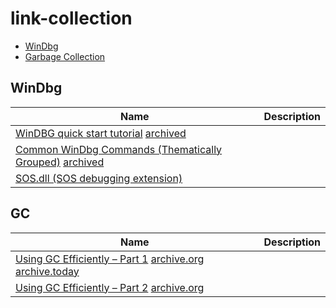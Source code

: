# link-collection
* [WinDbg](#WinDbg)
* [Garbage Collection](#GC)

## WinDbg
| Name                                                                       | Description                                                                        |
|----------------------------------------------------------------------------|------------------------------------------------------------------------------------|
| [WinDBG quick start tutorial](https://codemachine.com/articles/windbg_quickstart.html) [archived](http://web.archive.org/web/20240324162937/https://codemachine.com/articles/windbg_quickstart.html)| |
| [Common WinDbg Commands (Thematically Grouped)](http://windbg.info/doc/1-common-cmds.html) [archived]()| |
| [SOS.dll (SOS debugging extension)](https://learn.microsoft.com/en-us/dotnet/framework/tools/sos-dll-sos-debugging-extension) | |


## GC
| Name                                                                       | Description                                                                        |
|----------------------------------------------------------------------------|------------------------------------------------------------------------------------|
| [Using GC Efficiently – Part 1](https://devblogs.microsoft.com/dotnet/using-gc-efficiently-part-1/) [archive.org](https://web.archive.org/web/20240620132331/https://devblogs.microsoft.com/dotnet/using-gc-efficiently-part-1/) [archive.today](https://archive.ph/42F7l) | |
| [Using GC Efficiently – Part 2](https://devblogs.microsoft.com/dotnet/using-gc-efficiently-part-2/) [archive.org](https://web.archive.org/web/20240609085209/https://devblogs.microsoft.com/dotnet/using-gc-efficiently-part-2/) | |

